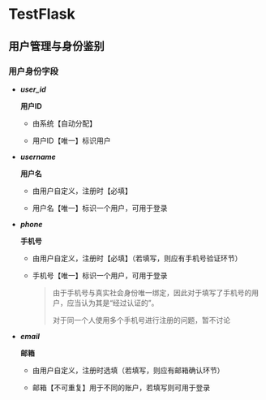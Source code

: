 # TestFlask

## 用户管理与身份鉴别

### 用户身份字段

- ***user_id***

  **用户ID**

  - 由系统【自动分配】

  - 用户ID【唯一】标识用户

- ***username***

  **用户名**

  - 由用户自定义，注册时【必填】

  - 用户名【唯一】标识一个用户，可用于登录

- ***phone***

  **手机号**

  - 由用户自定义，注册时【必填】（若填写，则应有手机号验证环节）

  - 手机号【唯一】标识一个用户，可用于登录

    > 由于手机号与真实社会身份唯一绑定，因此对于填写了手机号的用户，应当认为其是“经过认证的”。
    >
    > 对于同一个人使用多个手机号进行注册的问题，暂不讨论

- ***email***

  **邮箱**

  - 由用户自定义，注册时选填（若填写，则应有邮箱确认环节）

  - 邮箱【不可重复】用于不同的账户，若填写则可用于登录

